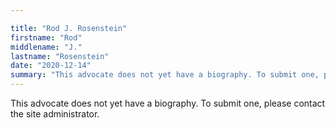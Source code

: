 ```yaml
---

title: "Rod J. Rosenstein"
firstname: "Rod"
middlename: "J."
lastname: "Rosenstein"
date: "2020-12-14"
summary: "This advocate does not yet have a biography. To submit one, please contact the site administrator."
---
```

This advocate does not yet have a biography. To submit one, please contact the site administrator.


